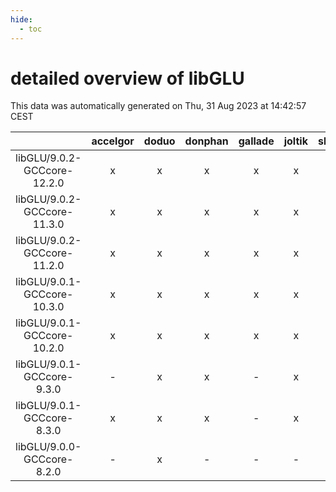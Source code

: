 ```yaml
---
hide:
  - toc
---
```


detailed overview of libGLU
===========================


This data was automatically generated on Thu, 31 Aug 2023 at 14:42:57 CEST  

| |accelgor|doduo|donphan|gallade|joltik|skitty|swalot|victini|
| :---: | :---: | :---: | :---: | :---: | :---: | :---: | :---: | :---: |
|libGLU/9.0.2-GCCcore-12.2.0|x|x|x|x|x|x|x|x|
|libGLU/9.0.2-GCCcore-11.3.0|x|x|x|x|x|x|x|x|
|libGLU/9.0.2-GCCcore-11.2.0|x|x|x|x|x|x|x|x|
|libGLU/9.0.1-GCCcore-10.3.0|x|x|x|x|x|x|x|x|
|libGLU/9.0.1-GCCcore-10.2.0|x|x|x|x|x|x|x|x|
|libGLU/9.0.1-GCCcore-9.3.0|-|x|x|-|x|x|x|x|
|libGLU/9.0.1-GCCcore-8.3.0|x|x|x|-|x|x|x|x|
|libGLU/9.0.0-GCCcore-8.2.0|-|x|-|-|-|-|x|-|
